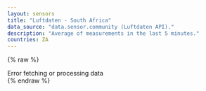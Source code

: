 ```yaml
---
layout: sensors
title: "Luftdaten - South Africa"
data_source: "data.sensor.community (Luftdaten API)."
description: "Average of measurements in the last 5 minutes."
countries: ZA
---
```

<script>
    window.onload = function () {
        render_luftdaten();
    };

</script>


{% raw %}
<div id="target-output">Error fetching or processing data</div>
<script id="sensors-table" type="text/template">
    <table class="table table-dark">
        <tr>
            <th>Sensor ID</th>

            <th>Co-ord</th>
            <th>Altitude</th>
            <th>Indoor</th>

            <th>PM1</th>
            <th>PM2</th>
            <th>Humidity</th>
            <th>Temp</th>

            <th>Type</th>
            <th>Manufacturer</th>

            <th>Timestamp</th>
        </tr>
        {{#sensors}}
        <tr>
            <td>{{ id }}</td>

            <td>{{ coord }}</td>
            <td>{{ altitude }}</td>
            <td>{{ indoor }}</td>

            <td>{{ P1 }}</td>
            <td>{{ P2 }}</td>
            <td>{{ humidity }} </td>
            <td>{{ temperature }} </td>

            <td>{{ sensor_type }}</td>
            <td>{{ manufacturer }}</td>

            <td>{{ timestamp }}</td>
        </tr>
        {{/sensors}}
    </table>
</script>
{% endraw %}

